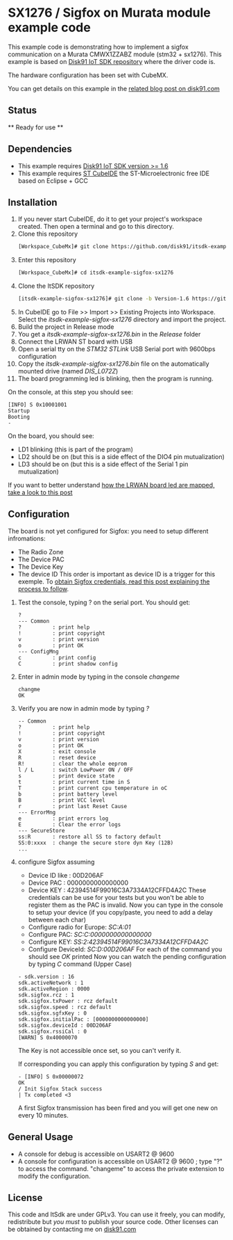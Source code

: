 # SX1276 / Sigfox on Murata module example code

This example code is demonstrating how to implement a sigfox communication on a Murata CMWX1ZZABZ module (stm32 + sx1276). This example is based on [Disk91 IoT SDK repository](https://github.com/disk91/stm32-it-sdk) where the driver code is.

The hardware configuration has been set with CubeMX.

You can get details on this example in the [related blog post on disk91.com](https://www.disk91.com/2019/technology/sigfox/murata-abz-sigfox-connectivity/)

## Status
** Ready for use **

## Dependencies
* This example requires [Disk91 IoT SDK version >= 1.6](https://github.com/disk91/stm32-it-sdk/tree/Version-1.6)
* This example requires [ST CubeIDE](https://www.st.com/en/development-tools/stm32cubeide.html) the ST-Microelectronic free IDE based on Eclipse + GCC

## Installation
1. If you never start CubeIDE, do it to get your project's workspace created. Then open a terminal and go to this directory.
2. Clone this repository
	```sh
	[Workspace_CubeMx]# git clone https://github.com/disk91/itsdk-example-sigfox-sx1276.git
	```
3. Enter this repository
	```sh
	[Workspace_CubeMx]# cd itsdk-example-sigfox-sx1276
	```
4. Clone the ItSDK repository
	```sh
	[itsdk-example-sigfox-sx1276]# git clone -b Version-1.6 https://github.com/disk91/stm32-it-sdk.git
	``` 
5. In CubeIDE go to File >> Import >> Existing Projects into Workspace. Select the _itsdk-example-sigfox-sx1276_ directory and import the project.
6. Build the project in Release mode
7. You get a _itsdk-example-sigfox-sx1276.bin_ in the _Release_ folder
8. Connect the LRWAN ST board with USB
9. Open a serial tty on the _STM32 STLink_ USB Serial port with 9600bps configuration 
10. Copy the _itsdk-example-sigfox-sx1276.bin_ file on the automatically mounted drive (named *DIS_L072Z*)
11. The board programming led is blinking, then the program is running.

On the console, at this step you should see:
```
[INFO] S 0x10001001
Startup
Booting
- 
```
On the board, you should see:
 - LD1 blinking (this is part of the program) 
 - LD2 should be on (but this is a side effect of the DIO4 pin mutualization)
 - LD3 should be on (but this is a side effect of the Serial 1 pin mutualization)

If you want to better understand [how the LRWAN board led are mapped, take a look to this post](https://www.disk91.com/2019/technology/hardware/getting-started-with-st-murata-lorawan-board/)

## Configuration
The board is not yet configured for Sigfox: you need to setup different infromations:
- The Radio Zone
- The Device PAC
- The Device Key
- The device ID
This order is important as device ID is a trigger for this exemple.
To [obtain Sigfox credentials, read this post explaining the process to follow](https://www.disk91.com/2019/technology/sigfox/murata-abz-sigfox-connectivity/).

1. Test the console, typing ? on the serial port. You should get:
	```
	?
	--- Common
	?          : print help
	!          : print copyright
	v          : print version
	o          : print OK
	--- ConfigMng
	c          : print config
	C          : print shadow config
	```
2. Enter in admin mode by typing in the console _changeme_
	```
	changme
	OK
	```
3. Verify you are now in admin mode by typing _?_
	```
	-- Common
	?          : print help
	!          : print copyright
	v          : print version
	o          : print OK
	X          : exit console
	R          : reset device
	R!         : clear the whole eeprom
	l / L      : switch LowPower ON / OFF
	s          : print device state
	t          : print current time in S
	T          : print current cpu temperature in oC
	b          : print battery level
	B          : print VCC level
	r          : print last Reset Cause
	--- ErrorMng
	e          : print errors log
	E          : Clear the error logs
	--- SecureStore
	ss:R       : restore all SS to factory default
	SS:0:xxxx  : change the secure store dyn Key (12B)
	...
	```
4. configure Sigfox assuming
	- Device ID like : 00D206AF
	- Device PAC : 0000000000000000
	- Device KEY : 42394514F99016C3A7334A12CFFD4A2C
	These credentials can be use for your tests but you won't be able to register them as the PAC is invalid.
	Now you can type in the console to setup your device (if you copy/paste, you need to add a delay between each char)
	* Configure radio for Europe: _SC:A:01_
	* Configure PAC: _SC:C:0000000000000000_
	* Configure KEY: _SS:2:42394514F99016C3A7334A12CFFD4A2C_
	* Configure DeviceId: _SC:D:00D206AF_
	For each of the command you should see *OK* printed
	Now you can watch the pending configuration by typing _C_ command (Upper Case)
	```
	- sdk.version : 16
	sdk.activeNetwork : 1
	sdk.activeRegion : 0000
	sdk.sigfox.rcz : 1
	sdk.sigfox.txPower : rcz default
	sdk.sigfox.speed : rcz default
	sdk.sigfox.sgfxKey : 0
	sdk.sigfox.initialPac : [0000000000000000]
	sdk.sigfox.deviceId : 00D206AF 
	sdk.sigfox.rssiCal : 0
	[WARN] S 0x40000070
	```
	The Key is not accessible once set, so you can't verify it.

	If corresponding you can apply this configuration by typing _S_ and get:
	```
	- [INFO] S 0x00000072
	OK
	/ Init Sigfox Stack success
	| Tx completed <3
	```
	A first Sigfox transmission has been fired and you will get one new on every 10 minutes.


## General Usage

* A console for debug is accessible on USART2 @ 9600
* A console for configuration is accessible on USART2 @ 9600 ; type "?" to access the command. "changeme" to access the private extension to modify the configuration.

## License

This code and ItSdk are under GPLv3. You can use it freely, you can modify, redistribute but *you must* to publish your source code. Other licenses can be obtained by contacting me on [disk91.com](https://www.disk91.com)
